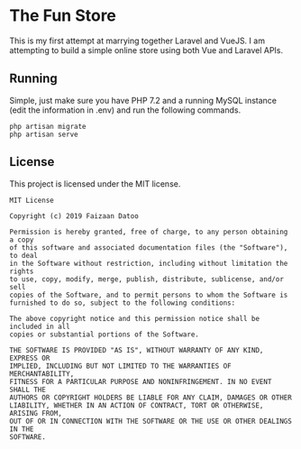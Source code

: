 # The Fun Store

This is my first attempt at marrying together Laravel and VueJS. I am attempting to build a simple online store using both Vue and Laravel APIs.

## Running

Simple, just make sure you have PHP 7.2 and a running MySQL instance (edit the information in .env) and run the following commands.

```
php artisan migrate
php artisan serve
```

## License
This project is licensed under the MIT license.

```
MIT License

Copyright (c) 2019 Faizaan Datoo

Permission is hereby granted, free of charge, to any person obtaining a copy
of this software and associated documentation files (the "Software"), to deal
in the Software without restriction, including without limitation the rights
to use, copy, modify, merge, publish, distribute, sublicense, and/or sell
copies of the Software, and to permit persons to whom the Software is
furnished to do so, subject to the following conditions:

The above copyright notice and this permission notice shall be included in all
copies or substantial portions of the Software.

THE SOFTWARE IS PROVIDED "AS IS", WITHOUT WARRANTY OF ANY KIND, EXPRESS OR
IMPLIED, INCLUDING BUT NOT LIMITED TO THE WARRANTIES OF MERCHANTABILITY,
FITNESS FOR A PARTICULAR PURPOSE AND NONINFRINGEMENT. IN NO EVENT SHALL THE
AUTHORS OR COPYRIGHT HOLDERS BE LIABLE FOR ANY CLAIM, DAMAGES OR OTHER
LIABILITY, WHETHER IN AN ACTION OF CONTRACT, TORT OR OTHERWISE, ARISING FROM,
OUT OF OR IN CONNECTION WITH THE SOFTWARE OR THE USE OR OTHER DEALINGS IN THE
SOFTWARE.
```
